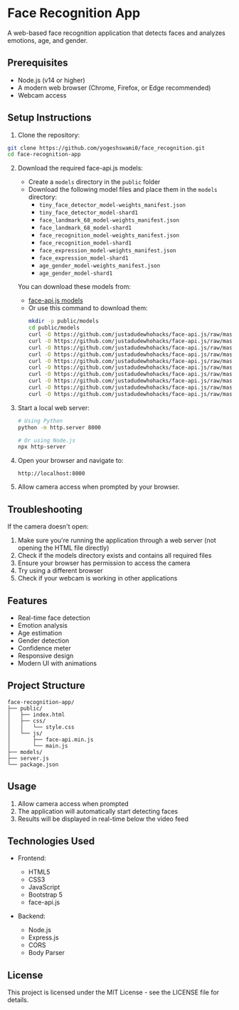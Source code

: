 # Face Recognition App

A web-based face recognition application that detects faces and analyzes emotions, age, and gender.

## Prerequisites

- Node.js (v14 or higher)
- A modern web browser (Chrome, Firefox, or Edge recommended)
- Webcam access

## Setup Instructions

1. Clone the repository:
```bash
git clone https://github.com/yogeshswami0/face_recognition.git
cd face-recognition-app
```

2. Download the required face-api.js models:
   - Create a `models` directory in the `public` folder
   - Download the following model files and place them in the `models` directory:
     - `tiny_face_detector_model-weights_manifest.json`
     - `tiny_face_detector_model-shard1`
     - `face_landmark_68_model-weights_manifest.json`
     - `face_landmark_68_model-shard1`
     - `face_recognition_model-weights_manifest.json`
     - `face_recognition_model-shard1`
     - `face_expression_model-weights_manifest.json`
     - `face_expression_model-shard1`
     - `age_gender_model-weights_manifest.json`
     - `age_gender_model-shard1`

   You can download these models from:
   - [face-api.js models](https://github.com/justadudewhohacks/face-api.js/tree/master/weights)
   - Or use this command to download them:
     ```bash
     mkdir -p public/models
     cd public/models
     curl -O https://github.com/justadudewhohacks/face-api.js/raw/master/weights/tiny_face_detector_model-weights_manifest.json
     curl -O https://github.com/justadudewhohacks/face-api.js/raw/master/weights/tiny_face_detector_model-shard1
     curl -O https://github.com/justadudewhohacks/face-api.js/raw/master/weights/face_landmark_68_model-weights_manifest.json
     curl -O https://github.com/justadudewhohacks/face-api.js/raw/master/weights/face_landmark_68_model-shard1
     curl -O https://github.com/justadudewhohacks/face-api.js/raw/master/weights/face_recognition_model-weights_manifest.json
     curl -O https://github.com/justadudewhohacks/face-api.js/raw/master/weights/face_recognition_model-shard1
     curl -O https://github.com/justadudewhohacks/face-api.js/raw/master/weights/face_expression_model-weights_manifest.json
     curl -O https://github.com/justadudewhohacks/face-api.js/raw/master/weights/face_expression_model-shard1
     curl -O https://github.com/justadudewhohacks/face-api.js/raw/master/weights/age_gender_model-weights_manifest.json
     curl -O https://github.com/justadudewhohacks/face-api.js/raw/master/weights/age_gender_model-shard1
     ```

3. Start a local web server:
   ```bash
   # Using Python
   python -m http.server 8000

   # Or using Node.js
   npx http-server
   ```

4. Open your browser and navigate to:
   ```
   http://localhost:8000
   ```

5. Allow camera access when prompted by your browser.

## Troubleshooting

If the camera doesn't open:
1. Make sure you're running the application through a web server (not opening the HTML file directly)
2. Check if the models directory exists and contains all required files
3. Ensure your browser has permission to access the camera
4. Try using a different browser
5. Check if your webcam is working in other applications

## Features

- Real-time face detection
- Emotion analysis
- Age estimation
- Gender detection
- Confidence meter
- Responsive design
- Modern UI with animations

## Project Structure

```
face-recognition-app/
├── public/
│   ├── index.html
│   ├── css/
│   │   └── style.css
│   └── js/
│       ├── face-api.min.js
│       └── main.js
├── models/
├── server.js
└── package.json
```

## Usage

1. Allow camera access when prompted
2. The application will automatically start detecting faces
3. Results will be displayed in real-time below the video feed

## Technologies Used

- Frontend:
  - HTML5
  - CSS3
  - JavaScript
  - Bootstrap 5
  - face-api.js

- Backend:
  - Node.js
  - Express.js
  - CORS
  - Body Parser

## License

This project is licensed under the MIT License - see the LICENSE file for details. 
